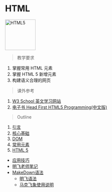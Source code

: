 # HTML

<img src="../image/html/logo_html5.png" title="HTML5" width="100">

> 教学要求

1. 掌握常用 HTML 元素
2. 掌握 HTML 5 新增元素
3. 构建语义合理的网页

> 课外参考

1. [W3 School 英文学习网站](http://www.w3schools.com/html/default.asp)
2. [电子书  Head First HTML5 Programming(中文版)](http://www.amazon.cn/Head-First-HTML5-Programming-%E5%9F%83%E9%87%8C%E5%85%8B%E2%80%A2%E5%BC%97%E9%87%8C%E6%9B%BC/dp/B009CJ57XU/ref=sr_1_1?ie=UTF8&qid=1457105396&sr=8-1&keywords=head+first+html5)

> Outline

1. [引言](intro.md)
2. [核心基础](basic.md)
3. [DOM](dom.md)
4. [常用元素](element.md)
5. [HTML 5](html5.md)

  * [应用技巧](README.md) 
  * [明飞老师笔记](LiMingFeiNote.md)
  * [MakeDown语法](../other/intro/README.md)    
     * [明飞语法](../other/intro/MingFeiMarkdown.md)
     * [马克飞象使用说明](../other/intro/MaKeFeiXiangInstructions.md)  

